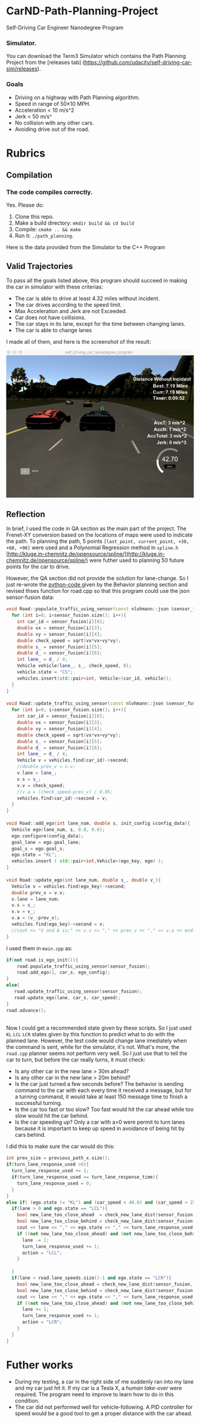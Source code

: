 # CarND-Path-Planning-Project
Self-Driving Car Engineer Nanodegree Program
   
### Simulator.
You can download the Term3 Simulator which contains the Path Planning Project from the [releases tab] (https://github.com/udacity/self-driving-car-sim/releases).

### Goals

- Driving on a highway with Path Planning algorithm.
- Speed in range of 50±10 MPH.
- Acceleration < 10 m/s^2 
- Jerk < 50 m/s^
- No collision with any other cars.
- Avoiding drive out of the road.

# Rubrics

## Compilation

### The code compiles correctly.

Yes. Please do:

1. Clone this repo.
2. Make a build directory: `mkdir build && cd build`
3. Compile: `cmake .. && make`
4. Run it: `./path_planning`.

Here is the data provided from the Simulator to the C++ Program

## Valid Trajectories

To pass all the goals listed above, this program should succeed in making the car in simulator with these criterias:

- The car is able to drive at least 4.32 miles without incident.
- The car drives according to the speed limit.
- Max Acceleration and Jerk are not Exceeded.
- Car does not have collisions.
- The car stays in its lane, except for the time between changing lanes.
- The car is able to change lanes

I made all of them, and here is the screenshot of the result:

![](./result.png)
 
## Reflection

In brief, I used the code in QA section as the main part of the project. The Frenet-XY conversion based on the locations of maps were used to indicate the path. To planning the path, 5 points `[last_point, current_point, +30, +60, +90]` were used and a Polynomial Regression method in `spline.h` [http://kluge.in-chemnitz.de/opensource/spline/](http://kluge.in-chemnitz.de/opensource/spline/) were futher used to planning 50 future points for the car to drive.

However, the QA section did not provide the solution for lane-change. So I just re-wrote the [python-code ](https://d17h27t6h515a5.cloudfront.net/topher/2017/July/59793499_python-solution/python-solution.zip) given by the Behavior planning section and revised thses function for road.cpp so that this program could use the json sensor-fusion data:

```cpp
void Road::populate_traffic_using_sensor(const nlohmann::json &sensor_fusion){
  for (int i=0; i<sensor_fusion.size(); i++){
    int car_id = sensor_fusion[i][0];
    double vx = sensor_fusion[i][3];
    double vy = sensor_fusion[i][4];
    double check_speed = sqrt(vx*vx+vy*vy);
    double s_ = sensor_fusion[i][5];
    double d_ = sensor_fusion[i][6];
    int lane_ = d_ / 4;
    Vehicle vehicle(lane_, s_, check_speed, 0);
    vehicle.state = "CS";
    vehicles.insert(std::pair<int, Vehicle>(car_id, vehicle));
  }
}

void Road::update_traffic_using_sensor(const nlohmann::json &sensor_fusion){
  for (int i=0; i<sensor_fusion.size(); i++){
    int car_id = sensor_fusion[i][0];
    double vx = sensor_fusion[i][3];
    double vy = sensor_fusion[i][4];
    double check_speed = sqrt(vx*vx+vy*vy);
    double s_ = sensor_fusion[i][5];
    double d_ = sensor_fusion[i][6];
    int lane_ = d_ / 4;
    Vehicle v = vehicles.find(car_id)->second;
    //double prev_v = v.v;
    v.lane = lane_;
    v.s = s_;
    v.v = check_speed;
    //v.a = (check_speed-prev_v) / 0.05;
    vehicles.find(car_id)->second = v;
  }
}

void Road::add_ego(int lane_num, double s, init_config &config_data){
  Vehicle ego(lane_num, s, 0.0, 0.0);
  ego.configure(config_data);
  goal_lane = ego.goal_lane;
  goal_s = ego.goal_s;
  ego.state = "KL";
  vehicles.insert ( std::pair<int,Vehicle>(ego_key, ego) );
}

void Road::update_ego(int lane_num, double s_, double v_){
  Vehicle v = vehicles.find(ego_key)->second;
  double prev_v = v.v;
  v.lane = lane_num;
  v.s = s_;
  v.v = v_;
  v.a = (v_-prev_v);
  vehicles.find(ego_key)->second = v;
  //cout << "V and A is:" << v.v << "," << prev_v << "," << v.a << endl;
}

```

I used them in `main.cpp` as:

```cpp
if(not road.is_ego_init()){
	road.populate_traffic_using_sensor(sensor_fusion);
	road.add_ego(1, car_s, ego_config);
}
else{
   road.update_traffic_using_sensor(sensor_fusion);
   road.update_ego(lane, car_s, car_speed);
}
road.advance();
          
```


Now I could get a recommended state given by these scripts. So I just used `KL` `LCL` `LCR` states given by this function to predict what to do with the planned lane. However, the test code would change lane imediately when the command is sent, while for the simulator, it's not. What's more, the `road.cpp` planner seems not perform very well. So I just use that to tell the car to turn, but before the car really turns, it must check:

- Is any other car in the new lane > 30m ahead?
- Is any other car in the new lane > 20m behind?
- Is the car just turned a few seconds before? The behavior is sending command to the car with each every time it received a message, but for a turning command, it would take at least 150 message time to finish a successful turning.
- Is the car too fast or too slow? Too fast would hit the car ahead while too slow would hit the car behind.
- Is the car speeding up? Only a car with a>0 were permit to turn lanes because it is important to keep up speed in avoidance of being hit by cars behind.

I did this to make sure the car would do this:

```cpp
int prev_size = previous_path_x.size();
if(turn_lane_response_used >0){
  turn_lane_response_used += 1;
  if(turn_lane_response_used == turn_lane_response_time){
    turn_lane_response_used = 0;
  }
}
else if( (ego.state != "KL") and (car_speed < 40.0) and (car_speed > 25) and (ego.a > 0)){
  if(lane > 0 and ego.state == "LCL"){
    bool new_lane_too_close_ahead  = check_new_lane_dist(sensor_fusion, car_s, lane-1, prev_size, true);
    bool new_lane_too_close_behind = check_new_lane_dist(sensor_fusion, car_s, lane-1, prev_size, false);
    cout << lane << "," << ego.state << "," << turn_lane_response_used << new_lane_too_close_ahead << "," << new_lane_too_close_behind << endl;
    if ((not new_lane_too_close_ahead) and (not new_lane_too_close_behind)){
      lane -= 1;
      turn_lane_response_used += 1;
      action = "LCL";
    }

  }
  if(lane < road.lane_speeds.size()-1 and ego.state == "LCR"){
    bool new_lane_too_close_ahead = check_new_lane_dist(sensor_fusion, car_s, lane+1, prev_size, true);
    bool new_lane_too_close_behind = check_new_lane_dist(sensor_fusion, car_s, lane+1, prev_size, false);
    cout << lane << "," << ego.state << "," << turn_lane_response_used << new_lane_too_close_ahead << "," << new_lane_too_close_behind << endl;
    if ((not new_lane_too_close_ahead) and (not new_lane_too_close_behind)){
      lane += 1;
      turn_lane_response_used += 1;
      action = "LCR";
    }
  }
}      
```

# Futher works

- During my testing, a car in the right side of me suddenly ran into my lane and my car just hit it. If my car is a Tesla X, a _human take-over_ were required. The program need to improve to learn how to do in this condition.
- The car did not performed well for vehicle-following. A PID controller for speed would be a good tool to get a proper distance with the car ahead.
